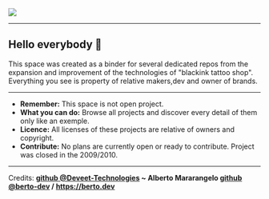 
<img src="https://raw.githubusercontent.com/black-ink-tattoo/open-depot/main/mockups/sito.jpg">

---

## Hello everybody 🎉
This space was created as a binder for several dedicated repos from the expansion and improvement of the  technologies of "blackink tattoo shop". Everything you see is property of relative makers,dev and owner of brands.

---
- <b>Remember:</b> This space is not open project.
- <b>What you can do:</b> Browse all projects and discover every detail of them only like an exemple.
- <b>Licence:</b> All licenses of these projects are relative of owners and copyright.
- <b>Contribute:</b> No plans are currently open or ready to contribute. Project was closed in the 2009/2010.
---

<span>Credits: <b><a href="https://github.com/berto-dev">github @Deveet-Technologies</a> ~ Alberto Mararangelo <b><a href="https://github.com/berto-dev">github @berto-dev</a> / <a href="https://berto.dev">https://berto.dev</a></b>
